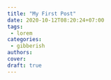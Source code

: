 ```yaml
---
title: "My First Post"
date: 2020-10-12T08:20:24+07:00
tags: 
 - lorem
categories: 
 - gibberish
authors:
cover:
draft: true
---
```


